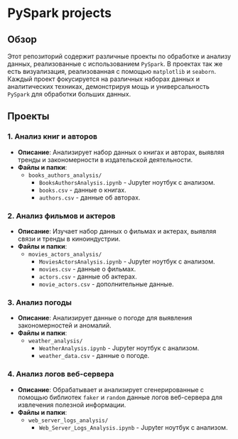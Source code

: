 # PySpark projects

## Обзор

Этот репозиторий содержит различные проекты по обработке и анализу данных, реализованные с использованием `PySpark`. В проектах так же есть визуализация, реализованная с помощью `matplotlib` и `seaborn`. Каждый проект фокусируется на различных наборах данных и аналитических техниках, демонстрируя мощь и универсальность `PySpark` для обработки больших данных.

## Проекты

### 1. Анализ книг и авторов
- **Описание**: Анализирует набор данных о книгах и авторах, выявляя тренды и закономерности в издательской деятельности.
- **Файлы и папки**:
  - `books_authors_analysis/`
    - `BooksAuthorsAnalysis.ipynb` - Jupyter ноутбук с анализом.
    - `books.csv` - данные о книгах.
    - `authors.csv` - данные об авторах.
  
### 2. Анализ фильмов и актеров
- **Описание**: Изучает набор данных о фильмах и актерах, выявляя связи и тренды в киноиндустрии.
- **Файлы и папки**:
  - `movies_actors_analysis/`
    - `MoviesActorsAnalysis.ipynb` - Jupyter ноутбук с анализом.
    - `movies.csv` - данные о фильмах.
    - `actors.csv` - данные об актерах.
    - `movie_actors.csv` - дополнительные данные.

### 3. Анализ погоды
- **Описание**: Анализирует данные о погоде для выявления закономерностей и аномалий.
- **Файлы и папки**:
  - `weather_analysis/`
    - `WeatherAnalysis.ipynb` - Jupyter ноутбук с анализом.
    - `weather_data.csv` - данные о погоде.

### 4. Анализ логов веб-сервера
- **Описание**: Обрабатывает и анализирует сгенерированные с помощью библиотек `faker` и `random` данные логов веб-сервера для извлечения полезной информации.
- **Файлы и папки**:
  - `web_server_logs_analysis/`
    - `Web_Server_Logs_Analysis.ipynb` - Jupyter ноутбук с анализом.
